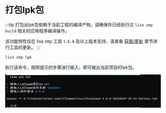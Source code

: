 # 打包lpk包

:::tip
打包出lpk包依赖于当前工程的编译产物，请确保你已经执行过 `lisa zep build` 相关的应用程序编译操作。

该功能特性仅在 lisa zep 工具 `1.6.0` 及以上版本支持，请查看 [获取/更新](update) 章节进行工具的更新。
:::

```bash
lisa zep lpk
```

执行该命令，按照提示的步骤进行输入，即可输出当前项目的lpk包。

![image](./images/lpk_1.png)